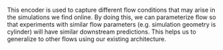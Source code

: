 This encoder is used to capture different flow conditions that may arise in the simulations we find online. By doing this, we can parameterize flow so that experiments with similar flow parameters (e.g. simulation geometry is cylinder) will have similar downstream predictions. This helps us to generalize to other flows using our existing architecture.
